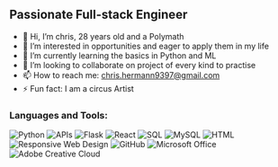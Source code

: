 ## Passionate Full-stack Engineer
- 👋 Hi, I’m chris, 28 years old and a Polymath
- 👀 I’m interested in opportunities and eager to apply them in my life
- 🌱 I’m currently learning the basics in Python and ML
- 💞️ I’m looking to collaborate on project of every kind to practise
- 📫 How to reach me: chris.hermann9397@gmail.com
- ⚡ Fun fact: I am a circus Artist 

### Languages and Tools:
![Python](https://img.shields.io/badge/-Python-3776AB?style=flat&logo=python&logoColor=white) 
![APIs](https://img.shields.io/badge/-APIs-00457C?style=flat&logo=api&logoColor=white) 
![Flask](https://img.shields.io/badge/-Flask-000000?style=flat&logo=flask&logoColor=white) 
![React](https://img.shields.io/badge/-React-61DAFB?style=flat&logo=react&logoColor=white) 
![SQL](https://img.shields.io/badge/-SQL-CC2927?style=flat&logo=microsoft-sql-server&logoColor=white) 
![MySQL](https://img.shields.io/badge/-MySQL-4479A1?style=flat&logo=mysql&logoColor=white) 
![HTML](https://img.shields.io/badge/-HTML-E34F26?style=flat&logo=html5&logoColor=white) 
![Responsive Web Design](https://img.shields.io/badge/-Responsive%20Web%20Design-1572B6?style=flat&logo=css3&logoColor=white) 
![GitHub](https://img.shields.io/badge/-GitHub-181717?style=flat&logo=github&logoColor=white) 
![Microsoft Office](https://img.shields.io/badge/-Microsoft%20Office-D83B01?style=flat&logo=microsoft-office&logoColor=white) 
![Adobe Creative Cloud](https://img.shields.io/badge/-Adobe%20Creative%20Cloud-DA1F26?style=flat&logo=adobecreativecloud&logoColor=white) 
